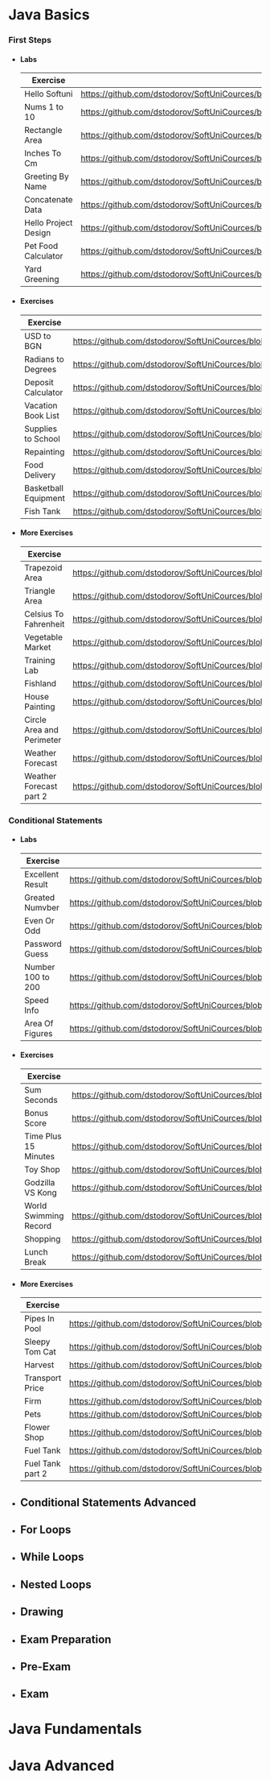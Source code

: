 # Java Basics 

### First Steps
- ####  Labs
    | Exercise                           | Link                        |
    | ------------------------------     | --------------------------- |
    | Hello Softuni| https://github.com/dstodorov/SoftUniCources/blob/main/src/main/java/basics/firstSteps/lab/P01HelloSoftUni.java|
    | Nums 1 to 10| https://github.com/dstodorov/SoftUniCources/blob/main/src/main/java/basics/firstSteps/lab/P02Nums1To10.java|
    | Rectangle Area| https://github.com/dstodorov/SoftUniCources/blob/main/src/main/java/basics/firstSteps/lab/P03RectangleArea.java|
    | Inches To Cm| https://github.com/dstodorov/SoftUniCources/blob/main/src/main/java/basics/firstSteps/lab/P04InchesToCm.java|
    | Greeting By Name| https://github.com/dstodorov/SoftUniCources/blob/main/src/main/java/basics/firstSteps/lab/P05GreetingByName.java|
    | Concatenate Data| https://github.com/dstodorov/SoftUniCources/blob/main/src/main/java/basics/firstSteps/lab/P06ConcatenateData.java|
    | Hello Project Design| https://github.com/dstodorov/SoftUniCources/blob/main/src/main/java/basics/firstSteps/lab/P07ProjectDesign.java|
    | Pet Food Calculator| https://github.com/dstodorov/SoftUniCources/blob/main/src/main/java/basics/firstSteps/lab/P08PetFoodCalculator.java|
    | Yard Greening| https://github.com/dstodorov/SoftUniCources/blob/main/src/main/java/basics/firstSteps/lab/P09YardGreening.java|
- #### Exercises
    | Exercise                           | Link                        |
    | ------------------------------     | --------------------------- |
    | USD to BGN | https://github.com/dstodorov/SoftUniCources/blob/main/src/main/java/basics/firstSteps/exercises/P01UsdToBgn.java |
    | Radians to Degrees | https://github.com/dstodorov/SoftUniCources/blob/main/src/main/java/basics/firstSteps/exercises/P02RadiansToDegrees.java |
    | Deposit Calculator | https://github.com/dstodorov/SoftUniCources/blob/main/src/main/java/basics/firstSteps/exercises/P03DepositCalculator.java |
    | Vacation Book List | https://github.com/dstodorov/SoftUniCources/blob/main/src/main/java/basics/firstSteps/exercises/P04VacationBookList.java |
    | Supplies to School | https://github.com/dstodorov/SoftUniCources/blob/main/src/main/java/basics/firstSteps/exercises/P05SuppliesToSchool.java |
    | Repainting | https://github.com/dstodorov/SoftUniCources/blob/main/src/main/java/basics/firstSteps/exercises/P06Rapainting.java |
    | Food Delivery | https://github.com/dstodorov/SoftUniCources/blob/main/src/main/java/basics/firstSteps/exercises/P07FoodDelivery.java |
    | Basketball Equipment | https://github.com/dstodorov/SoftUniCources/blob/main/src/main/java/basics/firstSteps/exercises/P08BasketballEquipment.java |
    | Fish Tank | https://github.com/dstodorov/SoftUniCources/blob/main/src/main/java/basics/firstSteps/exercises/P09FishTank.java |
- #### More Exercises
    | Exercise                           | Link                        |
    | ------------------------------     | --------------------------- |
    | Trapezoid Area | https://github.com/dstodorov/SoftUniCources/blob/main/src/main/java/basics/firstSteps/moreExercises/P01TrapeziodArea.java |
    | Triangle Area | https://github.com/dstodorov/SoftUniCources/blob/main/src/main/java/basics/firstSteps/moreExercises/P02TriangleArea.java |
    | Celsius To Fahrenheit | https://github.com/dstodorov/SoftUniCources/blob/main/src/main/java/basics/firstSteps/moreExercises/P03CelsiusToFahrenheit.java |
    | Vegetable Market | https://github.com/dstodorov/SoftUniCources/blob/main/src/main/java/basics/firstSteps/moreExercises/P04VegetableMarket.java |
    | Training Lab | https://github.com/dstodorov/SoftUniCources/blob/main/src/main/java/basics/firstSteps/moreExercises/P05TrainingLab.java |
    | Fishland | https://github.com/dstodorov/SoftUniCources/blob/main/src/main/java/basics/firstSteps/moreExercises/P06Fishland.java |
    | House Painting | https://github.com/dstodorov/SoftUniCources/blob/main/src/main/java/basics/firstSteps/moreExercises/P07HousePainting.java |
    | Circle Area and Perimeter | https://github.com/dstodorov/SoftUniCources/blob/main/src/main/java/basics/firstSteps/moreExercises/P08CircleAreaAndPerimeter.java |
    | Weather Forecast | https://github.com/dstodorov/SoftUniCources/blob/main/src/main/java/basics/firstSteps/moreExercises/P09WeatherForecast.java |
    | Weather Forecast part 2 | https://github.com/dstodorov/SoftUniCources/blob/main/src/main/java/basics/firstSteps/moreExercises/P10WeatherForecastPart2.java |

### Conditional Statements
- ####  Labs
    | Exercise                           | Link                        |
    | ------------------------------     | --------------------------- |
    | Excellent Result| https://github.com/dstodorov/SoftUniCources/blob/main/src/main/java/basics/conditionalStatements/lab/P01ExcellentResult.java|
    | Greated Numvber | https://github.com/dstodorov/SoftUniCources/blob/main/src/main/java/basics/conditionalStatements/lab/P02GreaterNumber.java|
    | Even Or Odd| https://github.com/dstodorov/SoftUniCources/blob/main/src/main/java/basics/conditionalStatements/lab/P03EvenOrOdd.java|
    | Password Guess| https://github.com/dstodorov/SoftUniCources/blob/main/src/main/java/basics/conditionalStatements/lab/P04PasswordGuess.java|
    | Number 100 to 200| https://github.com/dstodorov/SoftUniCources/blob/main/src/main/java/basics/conditionalStatements/lab/P05Number100to200.java|
    | Speed Info| https://github.com/dstodorov/SoftUniCources/blob/main/src/main/java/basics/conditionalStatements/lab/P06SpeedInfo.java|
    | Area Of Figures| https://github.com/dstodorov/SoftUniCources/blob/main/src/main/java/basics/conditionalStatements/lab/P07AreaOfFigures.java|
- ####  Exercises
    | Exercise                           | Link                        |
    | ------------------------------     | --------------------------- |
    | Sum Seconds| https://github.com/dstodorov/SoftUniCources/blob/main/src/main/java/basics/conditionalStatements/exercises/P01SumSeconds.java|
    | Bonus Score| https://github.com/dstodorov/SoftUniCources/blob/main/src/main/java/basics/conditionalStatements/exercises/P02BonusScore.java|
    | Time Plus 15 Minutes| https://github.com/dstodorov/SoftUniCources/blob/main/src/main/java/basics/conditionalStatements/exercises/P03TimePlus15Minutes.java|
    | Toy Shop| https://github.com/dstodorov/SoftUniCources/blob/main/src/main/java/basics/conditionalStatements/exercises/P04ToyShop.java|
    | Godzilla VS Kong| https://github.com/dstodorov/SoftUniCources/blob/main/src/main/java/basics/conditionalStatements/exercises/P05GodzillaVSKong.java|
    | World Swimming Record| https://github.com/dstodorov/SoftUniCources/blob/main/src/main/java/basics/conditionalStatements/exercises/P06WorldSwimmingRecord.java|
    | Shopping| https://github.com/dstodorov/SoftUniCources/blob/main/src/main/java/basics/conditionalStatements/exercises/P07Shopping.java|
    | Lunch Break| https://github.com/dstodorov/SoftUniCources/blob/main/src/main/java/basics/conditionalStatements/exercises/P08LunchBreak.java|
- ####  More Exercises
    | Exercise                           | Link                        |
    | ------------------------------     | --------------------------- |
    | Pipes In Pool| https://github.com/dstodorov/SoftUniCources/blob/main/src/main/java/basics/conditionalStatements/moreExercises/P01PipesInPool.java|
    | Sleepy Tom Cat| https://github.com/dstodorov/SoftUniCources/blob/main/src/main/java/basics/conditionalStatements/moreExercises/P02SleepyTomCat.java|
    | Harvest| https://github.com/dstodorov/SoftUniCources/blob/main/src/main/java/basics/conditionalStatements/moreExercises/P03Harvest.java|
    | Transport Price| https://github.com/dstodorov/SoftUniCources/blob/main/src/main/java/basics/conditionalStatements/moreExercises/P04TransportPrice.java|
    | Firm| https://github.com/dstodorov/SoftUniCources/blob/main/src/main/java/basics/conditionalStatements/moreExercises/P05Firm.java|
    | Pets| https://github.com/dstodorov/SoftUniCources/blob/main/src/main/java/basics/conditionalStatements/moreExercises/P06Pets.java|
    | Flower Shop| https://github.com/dstodorov/SoftUniCources/blob/main/src/main/java/basics/conditionalStatements/moreExercises/P07FlowerShop.java|
    | Fuel Tank| https://github.com/dstodorov/SoftUniCources/blob/main/src/main/java/basics/conditionalStatements/moreExercises/P08FuelTank.java|
    | Fuel Tank part 2| https://github.com/dstodorov/SoftUniCources/blob/main/src/main/java/basics/conditionalStatements/moreExercises/P09FuelTankPart2.java|
 - ## Conditional Statements Advanced
 - ## For Loops
 - ## While Loops
 - ## Nested Loops
 - ## Drawing
 - ## Exam Preparation
 - ## Pre-Exam
 - ## Exam
# Java Fundamentals
# Java Advanced
